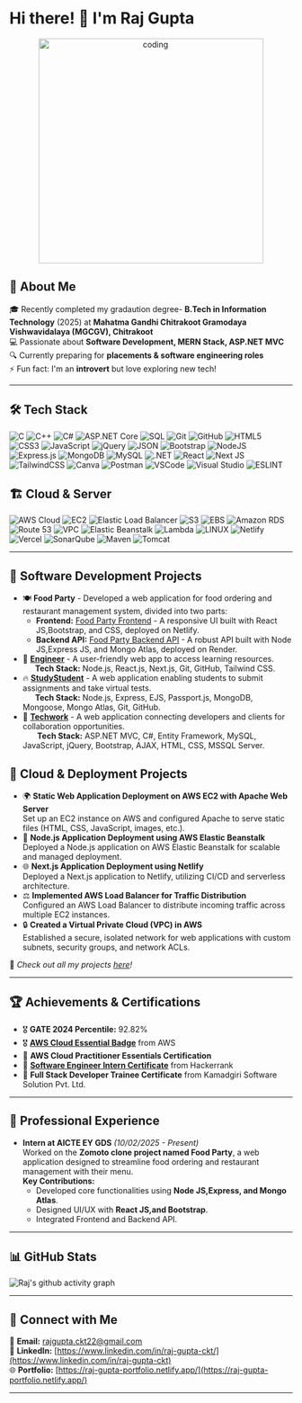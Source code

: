 # Hi there! 👋 I'm Raj Gupta
<div align="center" >
  <img width="400" src="https://media.giphy.com/media/qgQUggAC3Pfv687qPC/giphy.gif" alt="coding">
</div>

## 🚀 About Me
🎓 Recently completed my gradaution degree- **B.Tech in Information Technology** (2025) at **Mahatma Gandhi Chitrakoot Gramodaya Vishwavidalaya (MGCGV), Chitrakoot**  
💻 Passionate about **Software Development, MERN Stack, ASP.NET MVC**  
🔍 Currently preparing for **placements & software engineering roles**  
⚡ Fun fact: I'm an **introvert** but love exploring new tech!

---

## 🛠 Tech Stack
![C](https://img.shields.io/badge/C-00599C?style=for-the-badge&logo=c&logoColor=white)
![C++](https://img.shields.io/badge/C++-00599C?style=for-the-badge&logo=c%2B%2B&logoColor=white)
![C#](https://img.shields.io/badge/C%23-239120?style=for-the-badge&logo=c-sharp&logoColor=white)
![ASP.NET Core](https://img.shields.io/badge/ASP.NET_Core-5C2D91?style=for-the-badge&logo=dotnet&logoColor=white)
![SQL](https://img.shields.io/badge/SQL-4479A1?style=for-the-badge&logo=sqlite&logoColor=white)
![Git](https://img.shields.io/badge/Git-F05032?style=for-the-badge&logo=git&logoColor=white)
![GitHub](https://img.shields.io/badge/GitHub-181717?style=for-the-badge&logo=github&logoColor=white)
![HTML5](https://img.shields.io/badge/html5-%23E34F26.svg?style=for-the-badge&logo=html5&logoColor=white)
![CSS3](https://img.shields.io/badge/css3-%231572B6.svg?style=for-the-badge&logo=css3&logoColor=white)
![JavaScript](https://img.shields.io/badge/javascript-%23323330.svg?style=for-the-badge&logo=javascript&logoColor=%23F7DF1E)
![jQuery](https://img.shields.io/badge/jQuery-0769AD?style=for-the-badge&logo=jquery&logoColor=white)
![JSON](https://img.shields.io/badge/json-5E5C5C?style=for-the-badge&logo=json&logoColor=white)
![Bootstrap](https://img.shields.io/badge/bootstrap-%23563D7C.svg?style=for-the-badge&logo=bootstrap&logoColor=white)
![NodeJS](https://img.shields.io/badge/node.js-6DA55F?style=for-the-badge&logo=node.js&logoColor=white)
![Express.js](https://img.shields.io/badge/express.js-%23404d59.svg?style=for-the-badge&logo=express&logoColor=%2361DAFB)
![MongoDB](https://img.shields.io/badge/MongoDB-%234ea94b.svg?style=for-the-badge&logo=mongodb&logoColor=white) 
![MySQL](https://img.shields.io/badge/mysql-%2300f.svg?style=for-the-badge&logo=mysql&logoColor=white)
![.NET](  https://img.shields.io/badge/.NET-512BD4?style=for-the-badge&logo=dotnet&logoColor=white)
![React](https://img.shields.io/badge/react-%2320232a.svg?style=for-the-badge&logo=react&logoColor=%2361DAFB)
![Next JS](https://img.shields.io/badge/next%20js-000000?style=for-the-badge&logo=nextdotjs&logoColor=white) 
![TailwindCSS](https://img.shields.io/badge/tailwindcss-%2338B2AC.svg?style=for-the-badge&logo=tailwind-css&logoColor=white)
![Canva](https://img.shields.io/badge/Canva-%2300C4CC.svg?style=for-the-badge&logo=Canva&logoColor=white) 
 ![Postman](https://img.shields.io/badge/Postman-FF6C37?style=for-the-badge&logo=postman&logoColor=white) ![VSCode](https://img.shields.io/badge/VSCode-0078D4?style=for-the-badge&logo=visual%20studio%20code&logoColor=white)
![Visual Studio](https://img.shields.io/badge/Visual_Studio-5C2D91?style=for-the-badge&logo=visual%20studio&logoColor=white)
![ESLINT](https://img.shields.io/badge/eslint-3A33D1?style=for-the-badge&logo=eslint&logoColor=white)

  
## 🏗️ Cloud & Server
![AWS Cloud](https://img.shields.io/badge/Amazon_AWS-FF9900?style=for-the-badge&logo=amazonaws&logoColor=white)
![EC2](https://img.shields.io/badge/AWS%20EC2-FF9900?style=for-the-badge&logo=amazonaws&logoColor=white)
![Elastic Load Balancer](https://img.shields.io/badge/AWS%20ELB-FF9900?style=for-the-badge&logo=amazonaws&logoColor=white)
![S3](https://img.shields.io/badge/AWS%20S3-569A31?style=for-the-badge&logo=amazons3&logoColor=white)
![EBS](https://img.shields.io/badge/AWS%20EBS-232F3E?style=for-the-badge&logo=amazonaws&logoColor=white)
![Amazon RDS](https://img.shields.io/badge/Amazon%20RDS-527FFF?style=for-the-badge&logo=amazonrds&logoColor=white)
![Route 53](https://img.shields.io/badge/AWS%20Route%2053-232F3E?style=for-the-badge&logo=amazonaws&logoColor=white)
![VPC](https://img.shields.io/badge/AWS%20VPC-1488C6?style=for-the-badge&logo=amazonaws&logoColor=white)
![Elastic Beanstalk](https://img.shields.io/badge/AWS%20Elastic%20Beanstalk-FF9900?style=for-the-badge&logo=amazonaws&logoColor=white)
![Lambda](https://img.shields.io/badge/AWS%20Lambda-FF9900?style=for-the-badge&logo=awslambda&logoColor=white)
![LINUX](https://img.shields.io/badge/Linux-FCC624?style=for-the-badge&logo=linux&logoColor=black)
![Netlify](https://img.shields.io/badge/netlify-%23000000.svg?style=for-the-badge&logo=netlify&logoColor=#00C7B7)
![Vercel](https://img.shields.io/badge/Vercel-000000?style=for-the-badge&logo=vercel&logoColor=white)
![SonarQube](https://img.shields.io/badge/SonarQube-4E9BCD?style=for-the-badge&logo=sonarqube&logoColor=white)
![Maven](https://img.shields.io/badge/Apache%20Maven-C71A36?style=for-the-badge&logo=apachemaven&logoColor=white)
![Tomcat](https://img.shields.io/badge/Apache%20Tomcat-F8DC75?style=for-the-badge&logo=apachetomcat&logoColor=black)


---


## 📌 Software Development Projects
- 🍽 **Food Party** - Developed a web application for food ordering and restaurant management system, divided into two parts:  
  - **Frontend:** [Food Party Frontend](https://foodparty.netlify.app) - A responsive UI built with React JS,Bootstrap, and CSS, deployed on Netlify.   
  - **Backend API:** [Food Party Backend API](https://github.com/rajgupta2/Food-Party-Backend) - A robust API built with Node JS,Express JS, and Mongo Atlas, deployed on Render.  
- 🚀 **[Engineer](https://github.com/rajgupta2/rajgupta2.github.io)** - A user-friendly web app to access learning resources.  
&nbsp;&nbsp;&emsp;**Tech Stack:** Node.js, React.js, Next.js, Git, GitHub, Tailwind CSS.  
- 🔥 **[StudyStudent](https://github.com/rajgupta2/StudyStudent)** - A web application enabling students to submit assignments and take virtual tests.  
  &nbsp;&nbsp;&emsp;**Tech Stack:** Node.js, Express, EJS, Passport.js, MongoDB, Mongoose, Mongo Atlas, Git, GitHub.  
- 💼 **[Techwork](https://github.com/rajgupta2/Techwork)** - A web application connecting developers and clients for collaboration opportunities.  
 &nbsp;&nbsp;&emsp; **Tech Stack:** ASP.NET MVC, C#, Entity Framework, MySQL, JavaScript, jQuery, Bootstrap, AJAX, HTML, CSS, MSSQL Server.  

## 📌 Cloud & Deployment Projects
- 🌍 **Static Web Application Deployment on AWS EC2 with Apache Web Server**  
  Set up an EC2 instance on AWS and configured Apache to serve static files (HTML, CSS, JavaScript, images, etc.).  
- 🚀 **Node.js Application Deployment using AWS Elastic Beanstalk**  
  Deployed a Node.js application on AWS Elastic Beanstalk for scalable and managed deployment.  
- 🌐 **Next.js Application Deployment using Netlify**  
  Deployed a Next.js application to Netlify, utilizing CI/CD and serverless architecture.  
- ⚖ **Implemented AWS Load Balancer for Traffic Distribution**  
  Configured an AWS Load Balancer to distribute incoming traffic across multiple EC2 instances.  
- 🔒 **Created a Virtual Private Cloud (VPC) in AWS**  
  Established a secure, isolated network for web applications with custom subnets, security groups, and network ACLs.  

📌 *Check out all my projects [here](https://github.com/rajgupta2?tab=repositories)!*

---

## 🏆 Achievements & Certifications
- 🎖  **GATE 2024 Percentile:** 92.82%
- 🎖  **[AWS Cloud Essential Badge](https://www.credly.com/badges/3a6d14e3-b3cd-45d6-9f3b-0221a48cd506/public_url)** from AWS
- 📜 **AWS Cloud Practitioner Essentials Certification**
- 📜 **[Software Engineer Intern Certificate](https://www.hackerrank.com/certificates/9cb8038b7ccc)** from Hackerrank 
- 📜 **Full Stack Developer Trainee Certificate** from Kamadgiri Software Solution Pvt. Ltd.

---

## 💼 Professional Experience
- **Intern at AICTE EY GDS** *(10/02/2025 - Present)*  
  Worked on the **Zomoto clone project named Food Party**, a web application designed to streamline food ordering and restaurant management with their menu.  
  **Key Contributions:**
  - Developed core functionalities using **Node JS,Express, and Mongo Atlas**.
  - Designed UI/UX with **React JS,and Bootstrap**.
  - Integrated Frontend and Backend API.

---

## 📊 GitHub Stats
![Raj's github activity graph](https://github-readme-activity-graph.vercel.app/graph?username=rajgupta2&bg_color=000000&color=fa7900&line=fb8c1d&point=fb3b02&area=true&hide_border=true)

---

## 💬 Connect with Me

📧 **Email:** rajgupta.ckt22@gmail.com     
💼 **LinkedIn:** [https://www.linkedin.com/in/raj-gupta-ckt/](https://www.linkedin.com/in/raj-gupta-ckt)  
🌐 **Portfolio:** [https://raj-gupta-portfolio.netlify.app/](https://raj-gupta-portfolio.netlify.app/)

---

